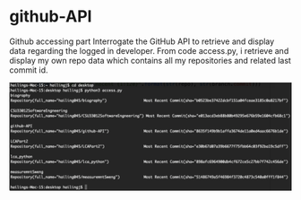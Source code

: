 # github-API

Github accessing part 
Interrogate the GitHub API to retrieve and display data regarding the logged in developer.
From code access.py, i retrieve and display my own repo data which contains all my repositories and related last commit id. 

![alt text](https://github.com/hailing045/github-API/blob/main/pics/Screenshot%202020-12-05%20at%2014.54.17.png)

